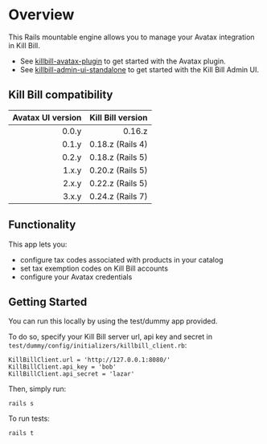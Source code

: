 
Overview
========

This Rails mountable engine allows you to manage your Avatax integration in Kill Bill.

* See [killbill-avatax-plugin](https://github.com/killbill/killbill-avatax-plugin) to get started with the Avatax plugin.
* See [killbill-admin-ui-standalone](https://github.com/killbill/killbill-admin-ui-standalone) to get started with the Kill Bill Admin UI.

Kill Bill compatibility
-----------------------

| Avatax UI version | Kill Bill version |
|------------------:|------------------:|
|             0.0.y |            0.16.z |
|             0.1.y |  0.18.z (Rails 4) |
|             0.2.y |  0.18.z (Rails 5) |
|             1.x.y |  0.20.z (Rails 5) |
|             2.x.y |  0.22.z (Rails 5) |
|             3.x.y |  0.24.z (Rails 7) |

Functionality
-------------

This app lets you:

* configure tax codes associated with products in your catalog
* set tax exemption codes on Kill Bill accounts
* configure your Avatax credentials

Getting Started
---------------

You can run this locally by using the test/dummy app provided.

To do so, specify your Kill Bill server url, api key and secret in ```test/dummy/config/initializers/killbill_client.rb```:

```
KillBillClient.url = 'http://127.0.0.1:8080/'
KillBillClient.api_key = 'bob'
KillBillClient.api_secret = 'lazar'
```

Then, simply run:

```
rails s
```


To run tests:

```
rails t
```
